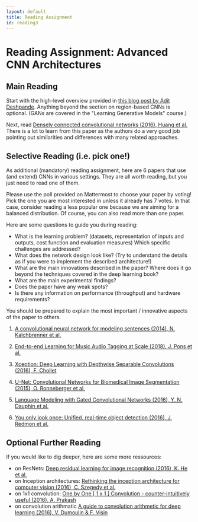 ```yaml
---
layout: default
title: Reading Assignment
id: reading3
---
```



# Reading Assignment: Advanced CNN Architectures

## Main Reading

Start with the high-level overview provided in [this blog post by Adit Deshpande](https://adeshpande3.github.io/The-9-Deep-Learning-Papers-You-Need-To-Know-About.html).
Anything beyond the section on region-based CNNs is optional.
(GANs are covered in the "Learning Generative Models" course.)

Next, read [Densely connected convolutional networks (2016), Huang et al.](https://arxiv.org/abs/1608.06993)
There is a lot to learn from this paper as the authors do a very good job pointing out similarities and differences with many related approaches.

## Selective Reading (i.e. pick one!)

As additional (mandatory) reading assignment, here are 6 papers that use (and extend) CNNs in various settings. They are all worth reading, but you just need to read one of them. 

Please use the poll provided on Mattermost to choose your paper by voting!
Pick the one you are most interested in unless it already has 7 votes. In that case, consider reading a less popular one because we are aiming for a balanced distribution. Of course, you can also read more than one paper.

Here are some questions to guide you during reading:
* What is the learning problem? (datasets, representation of inputs and outputs, cost function and evaluation measures) Which specific challenges are addressed?  
* What does the network design look like? (Try to understand the details as if you were to implement the described architecture!)  
* What are the main innovations described in the paper? Where does it go beyond the techniques covered in the deep learning book?  
* What are the main experimental findings?  
* Does the paper have any weak spots?  
* Is there any information on performance (throughput) and hardware requirements?  

You should be prepared to explain the most important / innovative aspects of the paper to others.

1. [A convolutional neural network for modeling sentences (2014), N. Kalchbrenner et al.](https://arxiv.org/pdf/1404.2188v1.pdf)

2. [End-to-end Learning for Music Audio Tagging at Scale (2018), J. Pons et al.](http://ismir2018.ircam.fr/doc/pdfs/191_Paper.pdf)

3. [Xception: Deep Learning with Depthwise Separable Convolutions (2016), F. Chollet](https://arxiv.org/abs/1610.02357)

4. [U-Net: Convolutional Networks for Biomedical Image Segmentation (2015), O. Ronneberger et al.](https://arxiv.org/abs/1505.04597)

5. [Language Modeling with Gated Convolutional Networks (2016), Y. N. Dauphin et al.](https://arxiv.org/abs/1612.08083)

6. [You only look once: Unified, real-time object detection (2016), J. Redmon et al.](http://www.cv-foundation.org/openaccess/content_cvpr_2016/papers/Redmon_You_Only_Look_CVPR_2016_paper.pdf)

		
## Optional Further Reading

If you would like to dig deeper, here are some more ressources:

* on ResNets: [Deep residual learning for image recognition (2016), K. He et al.](http://arxiv.org/abs/1512.03385)
* on Inception architectures: [Rethinking the inception architecture for computer vision (2016), C. Szegedy et al.](https://www.cv-foundation.org/openaccess/content_cvpr_2016/papers/Szegedy_Rethinking_the_Inception_CVPR_2016_paper.pdf)
* on 1x1 convolution: [One by One [ 1 x 1 ] Convolution - counter-intuitively useful (2016), A. Prakash](https://iamaaditya.github.io/2016/03/one-by-one-convolution/)
* on convolution arithmatic [A guide to convolution arithmetic for deep learning (2016), V. Dumoulin & F. Visin](https://arxiv.org/abs/1603.07285)